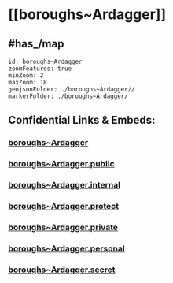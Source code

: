 # [[boroughs~Ardagger]] 


## #has_/map  



```leaflet
id: boroughs~Ardagger
zoomFeatures: true 
minZoom: 2 
maxZoom: 18
geojsonFolder: ./boroughs~Ardagger//
markerFolder: ./boroughs~Ardagger/
```


## Confidential Links & Embeds: 

### [boroughs~Ardagger](/_Standards/Earth/Continent/Europe/Europe~Central/Austria/Austrias_States/Niederösterreich/counties~NÖ/Amstetten/cities~Amstetten/Ardagger/boroughs~Ardagger.md) 

### [boroughs~Ardagger.public](/_public/Earth/Continent/Europe/Europe~Central/Austria/Austrias_States/Niederösterreich/counties~NÖ/Amstetten/cities~Amstetten/Ardagger/boroughs~Ardagger.public.md) 

### [boroughs~Ardagger.internal](/_internal/Earth/Continent/Europe/Europe~Central/Austria/Austrias_States/Niederösterreich/counties~NÖ/Amstetten/cities~Amstetten/Ardagger/boroughs~Ardagger.internal.md) 

### [boroughs~Ardagger.protect](/_protect/Earth/Continent/Europe/Europe~Central/Austria/Austrias_States/Niederösterreich/counties~NÖ/Amstetten/cities~Amstetten/Ardagger/boroughs~Ardagger.protect.md) 

### [boroughs~Ardagger.private](/_private/Earth/Continent/Europe/Europe~Central/Austria/Austrias_States/Niederösterreich/counties~NÖ/Amstetten/cities~Amstetten/Ardagger/boroughs~Ardagger.private.md) 

### [boroughs~Ardagger.personal](/_personal/Earth/Continent/Europe/Europe~Central/Austria/Austrias_States/Niederösterreich/counties~NÖ/Amstetten/cities~Amstetten/Ardagger/boroughs~Ardagger.personal.md) 

### [boroughs~Ardagger.secret](/_secret/Earth/Continent/Europe/Europe~Central/Austria/Austrias_States/Niederösterreich/counties~NÖ/Amstetten/cities~Amstetten/Ardagger/boroughs~Ardagger.secret.md)

